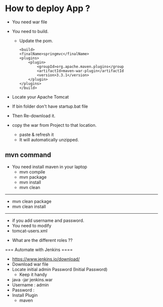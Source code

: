 # How to deploy App ?
- You need war file

- You need to build.
  - Update the pom.
    ```
    <build>
	<finalName>springmvc</finalName>
	<plugins>
		<plugin>
			<groupId>org.apache.maven.plugins</group
			<artifactId>maven-war-plugin</artifactId
			<version>3.3.1</version>
		</plugin>
	</plugins>
    </build>
    ```
- Locate your Apache Tomcat
- If bin folder don't have startup.bat file
- Then Re-download it.
- copy the war from Project to that location.
  - paste & refresh it
  - It will automatically unzipped.
## mvn command 
- You need install maven in your laptop
  - mvn compile
  - mvn package
  - mvn install
  - mvn clean

---

  - mvn clean package
  - mvn clean install

---
- if you add username and password.
- You need to modify
- tomcat-users.xml
<user username="root" password="root" roles="manager-gui,manager-script"/>

- What are the different roles ??




=== Automate with Jenkins ====
- https://www.jenkins.io/download/
- Download war file 
- Locate initial admin Password (Initial Password)
  - Keep it handy
- java -jar jenkins.war
- Username : admin
- Password : 
- Install Plugin 
  - maven
